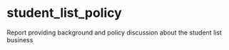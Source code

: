 # student_list_policy

Report providing background and policy discussion about the student list business
